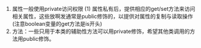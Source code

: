 1. 属性一般使用private访问权限
   (1) 属性私有后，提供相应的get/set方法来访问相关属性，这些放啊发通常是public修饰的，以提供对属性的复制与读取操作(注意boolean变量的get方法是is开头)
2. 方法：一些只用于本类的辅助性方法可以用private修饰，希望其他类调用的方法用public修饰。